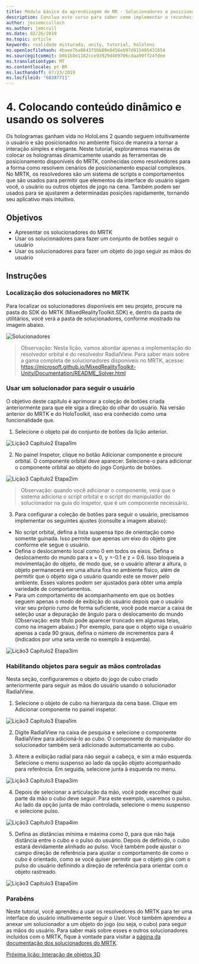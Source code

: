 ```yaml
---
title: Módulo básico da aprendizagem de MR - Solucionadores e posicionamento de conteúdo dinâmico
description: Conclua este curso para saber como implementar o reconhecimento facial do Azure em um aplicativo de realidade misturada.
author: jessemcculloch
ms.author: jemccull
ms.date: 02/26/2019
ms.topic: article
keywords: realidade misturada, unity, tutorial, hololens
ms.openlocfilehash: 4baee7ba8643f5bb80e0456eb97d915405431654
ms.sourcegitcommit: b0b1b8e1182cce93929d409706cdaa99ff24fdee
ms.translationtype: MT
ms.contentlocale: pt-BR
ms.lasthandoff: 07/23/2019
ms.locfileid: "68387711"
---
```

# <a name="4-placing-dynamic-content-and-using-solvers"></a>4. Colocando conteúdo dinâmico e usando os solveres

Os hologramas ganham vida no HoloLens 2 quando seguem intuitivamente o usuário e são posicionados no ambiente físico de maneira a tornar a interação simples e elegante. Neste tutorial, exploraremos maneiras de colocar os hologramas dinamicamente usando as ferramentas de posicionamento disponíveis do MRTK, conhecidas como resolvedores para a forma como resolvem cenários de posicionamento espacial complexos. No MRTK, os resolvedores são um sistema de scripts e comportamentos que são usados para permitir que elementos da interface do usuário sigam você, o usuário ou outros objetos de jogo na cena. Também podem ser usados para se ajustarem a determinadas posições rapidamente, tornando seu aplicativo mais intuitivo. 

## <a name="objectives"></a>Objetivos

* Apresentar os solucionadores do MRTK
* Usar os solucionadores para fazer um conjunto de botões seguir o usuário
* Usar os solucionadores para fazer um objeto do jogo seguir as mãos do usuário

## <a name="instructions"></a>Instruções

### <a name="location-of-solvers-in-the-mrtk"></a>Localização dos solucionadores no MRTK
 Para localizar os solucionadores disponíveis em seu projeto, procure na pasta do SDK do MRTK (MixedRealityToolkit.SDK) e, dentro da pasta de utilitários, você verá a pasta de solucionadores, conforme mostrado na imagem abaixo.

![Solucionadores](images/lesson3_chapter1_step1im.PNG)

>Observação: Nesta lição, vamos abordar apenas a implementação do resolvedor orbital e do resolvedor RadialView. Para saber mais sobre a gama completa de solucionadores disponíveis no MRTK, acesse: https://microsoft.github.io/MixedRealityToolkit-Unity/Documentation/README_Solver.html

### <a name="use-a-solver-to-follow-the-user"></a>Usar um solucionador para seguir o usuário
O objetivo deste capítulo é aprimorar a coleção de botões criada anteriormente para que ele siga a direção do olhar do usuário. Na versão anterior do MRTK e do HoloToolkit, isso era conhecido como uma funcionalidade que.

1. Selecione o objeto pai do conjunto de botões da lição anterior.

![Lição3 Capítulo2 Etapa1im](images/Lesson3_chapter2_step1im.PNG)

2. No painel Inspetor, clique no botão Adicionar componente e procure orbital. O componente orbital deve aparecer. Selecione-o para adicionar o componente orbital ao objeto do jogo Conjunto de botões.

![Lição3 Capítulo2 Etapa2im](images/Lesson3_Chapter2_step2im.PNG)

>Observação: quando você adicionar o componente, verá que o sistema adiciona o script orbital e o script do manipulador do solucionador na guia do inspetor, que é um componente necessário. 

3. Para configurar a coleção de botões para seguir o usuário, precisamos implementar os seguintes ajustes (consulte a imagem abaixo):
- No script orbital, defina a lista suspensa tipo de orientação como somente guinada. Isso permite que apenas um eixo do objeto gire conforme ele segue o usuário.
- Defina o deslocamento local como 0 em todos os eixos. Defina o deslocamento do mundo para x = 0, y =-0.1 e z = 0.6. Isso bloqueia a movimentação do objeto, de modo que, se o usuário alterar a altura, o objeto permanecerá em uma altura fixa no ambiente físico, além de permitir que o objeto siga o usuário quando este se mover pelo ambiente. Esses valores podem ser ajustados para obter uma ampla variedade de comportamentos.
- Para um comportamento de acompanhamento em que os botões seguem apenas o modo de exibição do usuário depois que o usuário virar seu próprio rumo de forma suficiente, você pode marcar a caixa de seleção usar a depuração de ângulo para o deslocamento do mundo (Observação: este título pode aparecer truncado em algumas telas, como na imagem abaixo.) Por exemplo, para que o objeto siga o usuário apenas a cada 90 graus, defina o número de incrementos para 4 (indicados por uma seta verde no exemplo à esquerda). 

![Lição3 Capítulo2 Etapa3im](images/Lesson3_chapter2_step3im.PNG)

### <a name="enabling-objects-to-follow-tracked-hands"></a>Habilitando objetos para seguir as mãos controladas

Nesta seção, configuraremos o objeto do jogo de cubo criado anteriormente para seguir as mãos do usuário usando o solucionador RadialView.

1. Selecione o objeto de cubo na hierarquia da cena base. Clique em Adicionar componente no painel inspetor. 

![Lição3 Capítulo3 Etapa1im](images/Lesson3_Chapter3_step1im.PNG)

2. Digite RadialView na caixa de pesquisa e selecione o componente RadialView para adicioná-lo ao cubo. O componente do manipulador do solucionador também será adicionado automaticamente ao cubo.

3. Altere a exibição radial para não seguir a cabeça, e sim a mão esquerda. Selecione o menu suspenso ao lado da opção objeto acompanhado para referência. Em seguida, selecione junta à esquerda no menu.

![Lição3 Capítulo3 Etapa3im](images/Lesson3_chapter3_step3im.PNG)

4. Depois de selecionar a articulação da mão, você pode escolher qual parte da mão o cubo deve seguir. Para este exemplo, usaremos o pulso. Ao lado da opção junta de mão controlada, selecione o menu suspenso e selecione pulso. 

![Lição3 Capítulo3 Etapa4im](images/Lesson3_chapter3_step4im.PNG)

5. Defina as distâncias mínima e máxima como 0, para que não haja distância entre o cubo e o pulso do usuário. Depois de definido, o cubo estará devidamente alinhado ao pulso. Você também pode ajustar o campo direção de referência para ajustar o comportamento de como o cubo é orientado, como se você quiser permitir que o objeto gire com o pulso do usuário definindo a direção de referência para orientar com o objeto rastreado.

![Lição3 Capítulo3 Etapa5im](images/Lesson3_chapter3_step5im.PNG)

### <a name="congratulations"></a>Parabéns
Neste tutorial, você aprendeu a usar os resolvedores do MRTK para ter uma interface do usuário intuitivamente seguir o User. Você também aprendeu a anexar um solucionador a um objeto do jogo (ou seja, o cubo) para seguir as mãos do usuário. Para saber mais sobre esses e outros solucionadores incluídos com o MRTK, fique à vontade para visitar a [página da documentação dos solucionadores do MRTK](https://microsoft.github.io/MixedRealityToolkit-Unity/Documentation/README_Solver.html).

[Próxima lição: Interação de objetos 3D](mrlearning-base-ch4.md)

